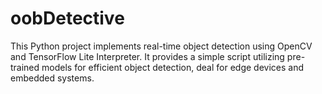 # oobDetective
This Python project implements real-time object detection using OpenCV and TensorFlow Lite Interpreter. It provides a simple script utilizing pre-trained models for efficient object detection, deal for edge devices and embedded systems.
